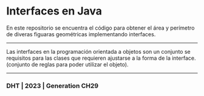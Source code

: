 # Interfaces en Java

En este repositorio se encuentra el código para obtener el área y perímetro de diveras figuaras geométricas implementando interfaces.

---

Las interfaces en la programación orientada a objetos son un conjunto se requisitos para las clases que requieren ajustarse a la forma de la interface. (conjunto de reglas para poder utilizar el objeto).

---

### DHT | 2023 | Generation CH29
